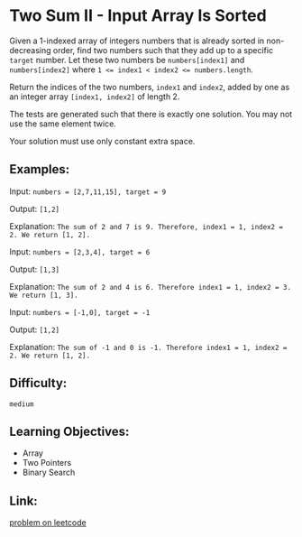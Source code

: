 # Two Sum II - Input Array Is Sorted

Given a 1-indexed array of integers numbers that is already sorted in non-decreasing order, find two numbers such that they add up to a specific `target` number. Let these two numbers be `numbers[index1]` and `numbers[index2]` where `1 <= index1 < index2 <= numbers.length`.

Return the indices of the two numbers, `index1` and `index2`, added by one as an integer array `[index1, index2]` of length 2.

The tests are generated such that there is exactly one solution. You may not use the same element twice.

Your solution must use only constant extra space.


## Examples:

Input: `numbers = [2,7,11,15], target = 9`

Output: `[1,2]`

Explanation: `The sum of 2 and 7 is 9. Therefore, index1 = 1, index2 = 2. We return [1, 2].`


Input: `numbers = [2,3,4], target = 6`

Output: `[1,3]`

Explanation: `The sum of 2 and 4 is 6. Therefore index1 = 1, index2 = 3. We return [1, 3].`


Input: `numbers = [-1,0], target = -1`

Output: `[1,2]`

Explanation: `The sum of -1 and 0 is -1. Therefore index1 = 1, index2 = 2. We return [1, 2].`


## Difficulty:

`medium`

## Learning Objectives:

+ Array
+ Two Pointers
+ Binary Search



## Link:

[problem on leetcode](https://leetcode.com/problems/two-sum-ii-input-array-is-sorted/)
